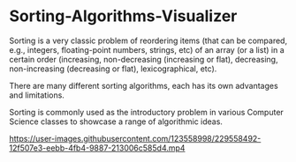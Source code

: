 # Sorting-Algorithms-Visualizer

 Sorting is a very classic problem of reordering items (that can be compared, e.g., integers, floating-point numbers, strings, etc) of an array (or a list) in a certain order (increasing, non-decreasing (increasing or flat), decreasing, non-increasing (decreasing or flat), lexicographical, etc).


There are many different sorting algorithms, each has its own advantages and limitations.


Sorting is commonly used as the introductory problem in various Computer Science classes to showcase a range of algorithmic ideas.<br>

https://user-images.githubusercontent.com/123558998/229558492-12f507e3-eebb-4fb4-9887-213006c585d4.mp4

